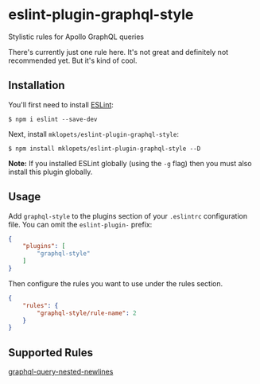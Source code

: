 # eslint-plugin-graphql-style

Stylistic rules for Apollo GraphQL queries

There's currently just one rule here. It's not great and definitely not recommended yet. But it's kind of cool.


## Installation

You'll first need to install [ESLint](http://eslint.org):

```
$ npm i eslint --save-dev
```

Next, install `mklopets/eslint-plugin-graphql-style`:

```
$ npm install mklopets/eslint-plugin-graphql-style --D
```

**Note:** If you installed ESLint globally (using the `-g` flag) then you must also install this plugin globally.

## Usage

Add `graphql-style` to the plugins section of your `.eslintrc` configuration file. You can omit the `eslint-plugin-` prefix:

```json
{
    "plugins": [
        "graphql-style"
    ]
}
```


Then configure the rules you want to use under the rules section.

```json
{
    "rules": {
        "graphql-style/rule-name": 2
    }
}
```

## Supported Rules

[graphql-query-nested-newlines](docs/rules/graphql-query-nested-newlines.md)
